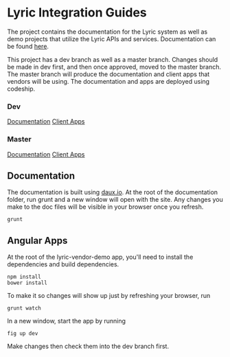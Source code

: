 # Lyric Integration Guides 

The project contains the documentation for the Lyric system as well as demo projects that utilize the Lyric APIs and services.  Documentation can be found [here](http://dev-docs.lyricfinancial.com/).

This project has a dev branch as well as a master branch.  Changes should be made in dev first, and then once approved, moved to the master branch.  The master branch will produce the documentation and client apps that vendors will be using.  The documentation and apps are deployed using codeship.

### Dev
[Documentation](http://dev-docs.lyricfinancial.com/)
[Client Apps](http://dev-vatm-demo.lyricfinancial.com/#/demo-server)

### Master
[Documentation](http://docs.lyricfinancial.com/)
[Client Apps](http://vatm-demo.lyricfinancial.com/#/demo-server)

## Documentation

The documentation is built using [daux.io](http://daux.io/index).  At the root of the documentation folder, run grunt and a new window will open with the site.  Any changes you make to the doc files will be visible in your browser once you refresh.

    grunt

## Angular Apps

At the root of the lyric-vendor-demo app, you'll need to install the dependencies and build dependencies.

    npm install
    bower install

To make it so changes will show up just by refreshing your browser, run

    grunt watch

In a new window, start the app by running

    fig up dev

Make changes then check them into the dev branch first.